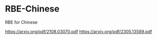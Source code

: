 # RBE-Chinese
RBE for Chinese

https://arxiv.org/pdf/2108.03070.pdf
https://arxiv.org/pdf/2305.13589.pdf

